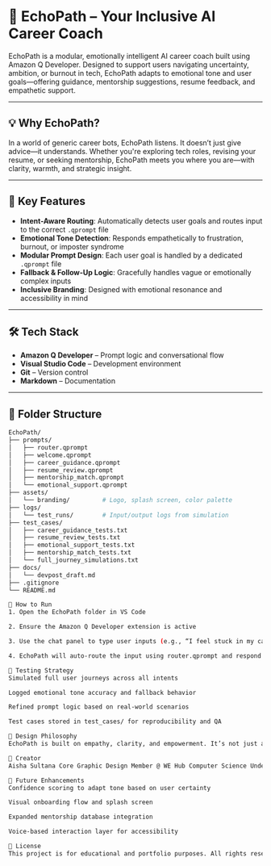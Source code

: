 # 🌟 EchoPath – Your Inclusive AI Career Coach

EchoPath is a modular, emotionally intelligent AI career coach built using Amazon Q Developer. Designed to support users navigating uncertainty, ambition, or burnout in tech, EchoPath adapts to emotional tone and user goals—offering guidance, mentorship suggestions, resume feedback, and empathetic support.

---

## 💡 Why EchoPath?

In a world of generic career bots, EchoPath listens. It doesn’t just give advice—it understands. Whether you're exploring tech roles, revising your resume, or seeking mentorship, EchoPath meets you where you are—with clarity, warmth, and strategic insight.

---

## 🧠 Key Features

- **Intent-Aware Routing**: Automatically detects user goals and routes input to the correct `.qprompt` file
- **Emotional Tone Detection**: Responds empathetically to frustration, burnout, or imposter syndrome
- **Modular Prompt Design**: Each user goal is handled by a dedicated `.qprompt` file
- **Fallback & Follow-Up Logic**: Gracefully handles vague or emotionally complex inputs
- **Inclusive Branding**: Designed with emotional resonance and accessibility in mind

---

## 🛠️ Tech Stack

- **Amazon Q Developer** – Prompt logic and conversational flow
- **Visual Studio Code** – Development environment
- **Git** – Version control
- **Markdown** – Documentation

---

## 📁 Folder Structure

```bash
EchoPath/
├── prompts/
│   ├── router.qprompt
│   ├── welcome.qprompt
│   ├── career_guidance.qprompt
│   ├── resume_review.qprompt
│   ├── mentorship_match.qprompt
│   └── emotional_support.qprompt
├── assets/
│   └── branding/         # Logo, splash screen, color palette
├── logs/
│   └── test_runs/        # Input/output logs from simulation
├── test_cases/
│   ├── career_guidance_tests.txt
│   ├── resume_review_tests.txt
│   ├── emotional_support_tests.txt
│   ├── mentorship_match_tests.txt
│   └── full_journey_simulations.txt
├── docs/
│   └── devpost_draft.md
├── .gitignore
└── README.md

🚀 How to Run
1. Open the EchoPath folder in VS Code

2. Ensure the Amazon Q Developer extension is active

3. Use the chat panel to type user inputs (e.g., “I feel stuck in my career”)

4. EchoPath will auto-route the input using router.qprompt and respond accordingly

🧪 Testing Strategy
Simulated full user journeys across all intents

Logged emotional tone accuracy and fallback behavior

Refined prompt logic based on real-world scenarios

Test cases stored in test_cases/ for reproducibility and QA

🎨 Design Philosophy
EchoPath is built on empathy, clarity, and empowerment. It’s not just a tool—it’s a companion for anyone navigating the emotional and strategic complexities of a tech career. Every response is crafted to feel human-aware, inclusive, and emotionally validating.

👤 Creator
Aisha Sultana Core Graphic Design Member @ WE Hub Computer Science Undergrad | AI & UX Advocate [www.linkedin.com/in/aisha-sultana-90a395306] | [Portfolio] | [Devpost]

📌 Future Enhancements
Confidence scoring to adapt tone based on user certainty

Visual onboarding flow and splash screen

Expanded mentorship database integration

Voice-based interaction layer for accessibility

📣 License
This project is for educational and portfolio purposes. All rights reserved by the creator.